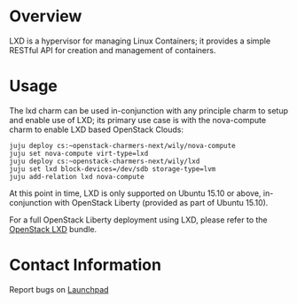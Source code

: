# Overview

LXD is a hypervisor for managing Linux Containers; it provides a simple RESTful API for creation and management of containers.

# Usage

The lxd charm can be used in-conjunction with any principle charm to setup and enable use of LXD; its primary use case is with the nova-compute charm to enable LXD based OpenStack Clouds:

    juju deploy cs:~openstack-charmers-next/wily/nova-compute
    juju set nova-compute virt-type=lxd
    juju deploy cs:~openstack-charmers-next/wily/lxd
    juju set lxd block-devices=/dev/sdb storage-type=lvm
    juju add-relation lxd nova-compute

At this point in time, LXD is only supported on Ubuntu 15.10 or above, in-conjunction with OpenStack Liberty (provided as part of Ubuntu 15.10).

For a full OpenStack Liberty deployment using LXD, please refer to the [OpenStack LXD](https://jujucharms.com/u/openstack-charmers-next/openstack-lxd) bundle.

# Contact Information

Report bugs on [Launchpad](http://bugs.launchpad.net/charms/+source/lxd/+filebug)
